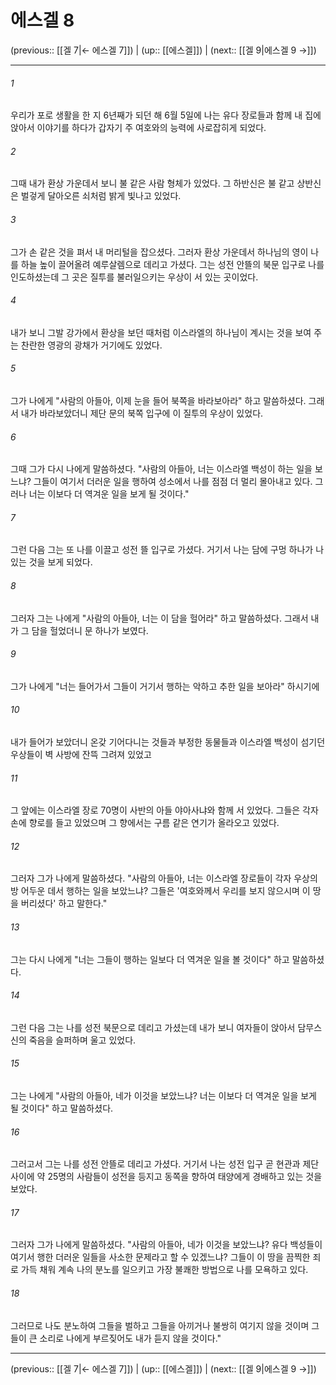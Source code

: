 # 에스겔 8

(previous:: [[겔 7|← 에스겔 7]]) | (up:: [[에스겔]]) | (next:: [[겔 9|에스겔 9 →]])

***




###### 1 

우리가 포로 생활을 한 지 6년째가 되던 해 6월 5일에 나는 유다 장로들과 함께 내 집에 앉아서 이야기를 하다가 갑자기 주 여호와의 능력에 사로잡히게 되었다. 



###### 2 

그때 내가 환상 가운데서 보니 불 같은 사람 형체가 있었다. 그 하반신은 불 같고 상반신은 벌겋게 달아오른 쇠처럼 밝게 빛나고 있었다. 



###### 3 

그가 손 같은 것을 펴서 내 머리털을 잡으셨다. 그러자 환상 가운데서 하나님의 영이 나를 하늘 높이 끌어올려 예루살렘으로 데리고 가셨다. 그는 성전 안뜰의 북문 입구로 나를 인도하셨는데 그 곳은 질투를 불러일으키는 우상이 서 있는 곳이었다. 



###### 4 

내가 보니 그발 강가에서 환상을 보던 때처럼 이스라엘의 하나님이 계시는 것을 보여 주는 찬란한 영광의 광채가 거기에도 있었다. 



###### 5 

그가 나에게 "사람의 아들아, 이제 눈을 들어 북쪽을 바라보아라" 하고 말씀하셨다. 그래서 내가 바라보았더니 제단 문의 북쪽 입구에 이 질투의 우상이 있었다. 



###### 6 

그때 그가 다시 나에게 말씀하셨다. "사람의 아들아, 너는 이스라엘 백성이 하는 일을 보느냐? 그들이 여기서 더러운 일을 행하여 성소에서 나를 점점 더 멀리 몰아내고 있다. 그러나 너는 이보다 더 역겨운 일을 보게 될 것이다." 



###### 7 

그런 다음 그는 또 나를 이끌고 성전 뜰 입구로 가셨다. 거기서 나는 담에 구멍 하나가 나 있는 것을 보게 되었다. 



###### 8 

그러자 그는 나에게 "사람의 아들아, 너는 이 담을 헐어라" 하고 말씀하셨다. 그래서 내가 그 담을 헐었더니 문 하나가 보였다. 



###### 9 

그가 나에게 "너는 들어가서 그들이 거기서 행하는 악하고 추한 일을 보아라" 하시기에 



###### 10 

내가 들어가 보았더니 온갖 기어다니는 것들과 부정한 동물들과 이스라엘 백성이 섬기던 우상들이 벽 사방에 잔뜩 그려져 있었고 



###### 11 

그 앞에는 이스라엘 장로 70명이 사반의 아들 야아사냐와 함께 서 있었다. 그들은 각자 손에 향로를 들고 있었으며 그 향에서는 구름 같은 연기가 올라오고 있었다. 



###### 12 

그러자 그가 나에게 말씀하셨다. "사람의 아들아, 너는 이스라엘 장로들이 각자 우상의 방 어두운 데서 행하는 일을 보았느냐? 그들은 '여호와께서 우리를 보지 않으시며 이 땅을 버리셨다' 하고 말한다." 



###### 13 

그는 다시 나에게 "너는 그들이 행하는 일보다 더 역겨운 일을 볼 것이다" 하고 말씀하셨다. 



###### 14 

그런 다음 그는 나를 성전 북문으로 데리고 가셨는데 내가 보니 여자들이 앉아서 담무스 신의 죽음을 슬퍼하며 울고 있었다. 



###### 15 

그는 나에게 "사람의 아들아, 네가 이것을 보았느냐? 너는 이보다 더 역겨운 일을 보게 될 것이다" 하고 말씀하셨다. 



###### 16 

그러고서 그는 나를 성전 안뜰로 데리고 가셨다. 거기서 나는 성전 입구 곧 현관과 제단 사이에 약 25명의 사람들이 성전을 등지고 동쪽을 향하여 태양에게 경배하고 있는 것을 보았다. 



###### 17 

그러자 그가 나에게 말씀하셨다. "사람의 아들아, 네가 이것을 보았느냐? 유다 백성들이 여기서 행한 더러운 일들을 사소한 문제라고 할 수 있겠느냐? 그들이 이 땅을 끔찍한 죄로 가득 채워 계속 나의 분노를 일으키고 가장 불쾌한 방법으로 나를 모욕하고 있다. 



###### 18 

그러므로 나도 분노하여 그들을 벌하고 그들을 아끼거나 불쌍히 여기지 않을 것이며 그들이 큰 소리로 나에게 부르짖어도 내가 듣지 않을 것이다."

***

(previous:: [[겔 7|← 에스겔 7]]) | (up:: [[에스겔]]) | (next:: [[겔 9|에스겔 9 →]])
